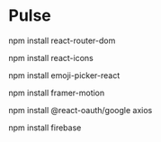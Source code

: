 # Pulse

npm install react-router-dom

npm install react-icons

npm install emoji-picker-react

npm install framer-motion

npm install @react-oauth/google axios

npm install firebase
